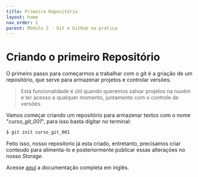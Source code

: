 ```yaml
---
title: Primeiro Repositório
layout: home
nav_order: 1
parent: Módulo 2 - Git e GitHub na prática
---
```


<h1>Criando o primeiro Repositório</h1>

<p align = "justify">
O primeiro passo para começarmos a trabalhar com o git é a griação de um repositório, que serve para armazenar projetos e controlar versões.
</p>

>Esta funcionalidade é útil quando queremos salvar projetos na nuvém e ter acesso a qualquer momento, juntamente com o controle de versões.

<p>
Vamos começar criando um repositório para armazenar textos com o nome "<i>curso_git_001</i>", para isso basta digitar no terminal:
</p>

``` bash
$ git init curso_git_001
```
<p>
Feito isso, nosso repositorio já esta criado, entretanto, precisamos criar conteudo para alimenta-lo e posteriormente publicar essas alterações no nosso <i>Storage</i>.
</p>

<p>
Acesse <a href = "https://git-scm.com/docs/git-init">aqui</a> a documentação completa em inglês.
</p>
